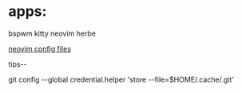 # apps:
 
 bspwm kitty neovim herbe

[neovim config files](https://github.com/bthnakkurt/nvim)

tips--

git config --global credential.helper 'store --file=$HOME/.cache/.git'

